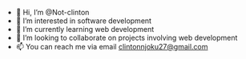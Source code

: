 - 👋 Hi, I’m @Not-clinton
- 👀 I’m interested in software development 
- 🌱 I’m currently learning web development 
- 💞️ I’m looking to collaborate on projects involving web development 
- 📫 You can reach me via email clintonnjoku27@gmail.com

<!---
Not-clinton/Not-clinton is a ✨ special ✨ repository because its `README.md` (this file) appears on your GitHub profile.
You can click the Preview link to take a look at your changes.
--->
